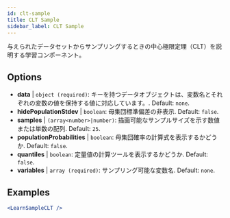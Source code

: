 ```yaml
---
id: clt-sample
title: CLT Sample
sidebar_label: CLT Sample
---
```


与えられたデータセットからサンプリングするときの中心極限定理（CLT）を説明する学習コンポーネント。

## Options

* __data__ | `object (required)`: キーを持つデータオブジェクトは、変数名とそれぞれの変数の値を保持する値に対応しています。. Default: `none`.
* __hidePopulationStdev__ | `boolean`: 母集団標準偏差の非表示. Default: `false`.
* __samples__ | `(array<number>|number)`: 描画可能なサンプルサイズを示す数値または単数の配列. Default: `25`.
* __populationProbabilities__ | `boolean`: 母集団確率の計算式を表示するかどうか. Default: `false`.
* __quantiles__ | `boolean`: 定量値の計算ツールを表示するかどうか. Default: `false`.
* __variables__ | `array (required)`: サンプリング可能な変数名. Default: `none`.


## Examples

```jsx live
<LearnSampleCLT />
```

